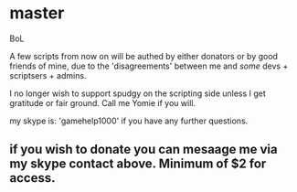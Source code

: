 # master
BoL

A few scripts from now on will be authed by either donators or by good friends of mine, due to the 'disagreements' between me and <i>some</i> devs + scriptsers + admins.

I no longer wish to support spudgy on the scripting side unless I get gratitude or fair ground.  Call me Yomie if you will.

my skype is: 'gamehelp1000' if you have any further questions.
## if you wish to donate you can mesaage me via my skype contact above. Minimum of $2 for access.
